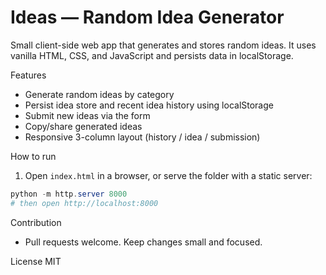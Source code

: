 # Ideas — Random Idea Generator

Small client-side web app that generates and stores random ideas. It uses vanilla HTML, CSS, and JavaScript and persists data in localStorage. 

Features
- Generate random ideas by category
- Persist idea store and recent idea history using localStorage
- Submit new ideas via the form
- Copy/share generated ideas
- Responsive 3-column layout (history / idea / submission)

How to run
1. Open `index.html` in a browser, or serve the folder with a static server:

```powershell
python -m http.server 8000
# then open http://localhost:8000
```

Contribution
- Pull requests welcome. Keep changes small and focused.

License
MIT
